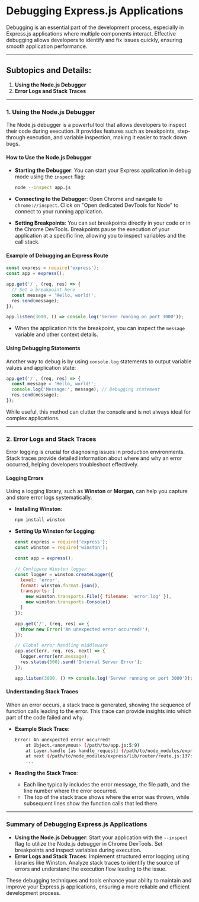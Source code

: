 # **Debugging Express.js Applications**

Debugging is an essential part of the development process, especially in Express.js applications where multiple components interact. Effective debugging allows developers to identify and fix issues quickly, ensuring smooth application performance.

---

## **Subtopics and Details:**

1. **Using the Node.js Debugger**
2. **Error Logs and Stack Traces**

---

### **1. Using the Node.js Debugger**

The Node.js debugger is a powerful tool that allows developers to inspect their code during execution. It provides features such as breakpoints, step-through execution, and variable inspection, making it easier to track down bugs.

#### **How to Use the Node.js Debugger**

- **Starting the Debugger**: You can start your Express application in debug mode using the `inspect` flag:
  
  ```bash
  node --inspect app.js
  ```

- **Connecting to the Debugger**: Open Chrome and navigate to `chrome://inspect`. Click on "Open dedicated DevTools for Node" to connect to your running application.

- **Setting Breakpoints**: You can set breakpoints directly in your code or in the Chrome DevTools. Breakpoints pause the execution of your application at a specific line, allowing you to inspect variables and the call stack.

#### **Example of Debugging an Express Route**

```js
const express = require('express');
const app = express();

app.get('/', (req, res) => {
  // Set a breakpoint here
  const message = 'Hello, world!';
  res.send(message);
});

app.listen(3000, () => console.log('Server running on port 3000'));
```

- When the application hits the breakpoint, you can inspect the `message` variable and other context details.

#### **Using Debugging Statements**

Another way to debug is by using `console.log` statements to output variable values and application state:

```js
app.get('/', (req, res) => {
  const message = 'Hello, world!';
  console.log('Message:', message); // Debugging statement
  res.send(message);
});
```

While useful, this method can clutter the console and is not always ideal for complex applications.

---

### **2. Error Logs and Stack Traces**

Error logging is crucial for diagnosing issues in production environments. Stack traces provide detailed information about where and why an error occurred, helping developers troubleshoot effectively.

#### **Logging Errors**

Using a logging library, such as **Winston** or **Morgan**, can help you capture and store error logs systematically.

- **Installing Winston**:

  ```bash
  npm install winston
  ```

- **Setting Up Winston for Logging**:
  
  ```js
  const express = require('express');
  const winston = require('winston');

  const app = express();

  // Configure Winston logger
  const logger = winston.createLogger({
    level: 'error',
    format: winston.format.json(),
    transports: [
      new winston.transports.File({ filename: 'error.log' }),
      new winston.transports.Console()
    ]
  });

  app.get('/', (req, res) => {
    throw new Error('An unexpected error occurred!');
  });

  // Global error handling middleware
  app.use((err, req, res, next) => {
    logger.error(err.message);
    res.status(500).send('Internal Server Error');
  });

  app.listen(3000, () => console.log('Server running on port 3000'));
  ```

#### **Understanding Stack Traces**

When an error occurs, a stack trace is generated, showing the sequence of function calls leading to the error. This trace can provide insights into which part of the code failed and why.

- **Example Stack Trace**:

  ```bash
  Error: An unexpected error occurred!
      at Object.<anonymous> (/path/to/app.js:5:9)
      at Layer.handle [as handle_request] (/path/to/node_modules/express/lib/router/layer.js:95:5)
      at next (/path/to/node_modules/express/lib/router/route.js:137:13)
      ...
  ```

- **Reading the Stack Trace**:
  - Each line typically includes the error message, the file path, and the line number where the error occurred.
  - The top of the stack trace shows where the error was thrown, while subsequent lines show the function calls that led there.

---

### **Summary of Debugging Express.js Applications**

- **Using the Node.js Debugger**: Start your application with the `--inspect` flag to utilize the Node.js debugger in Chrome DevTools. Set breakpoints and inspect variables during execution.
- **Error Logs and Stack Traces**: Implement structured error logging using libraries like Winston. Analyze stack traces to identify the source of errors and understand the execution flow leading to the issue.

These debugging techniques and tools enhance your ability to maintain and improve your Express.js applications, ensuring a more reliable and efficient development process.
